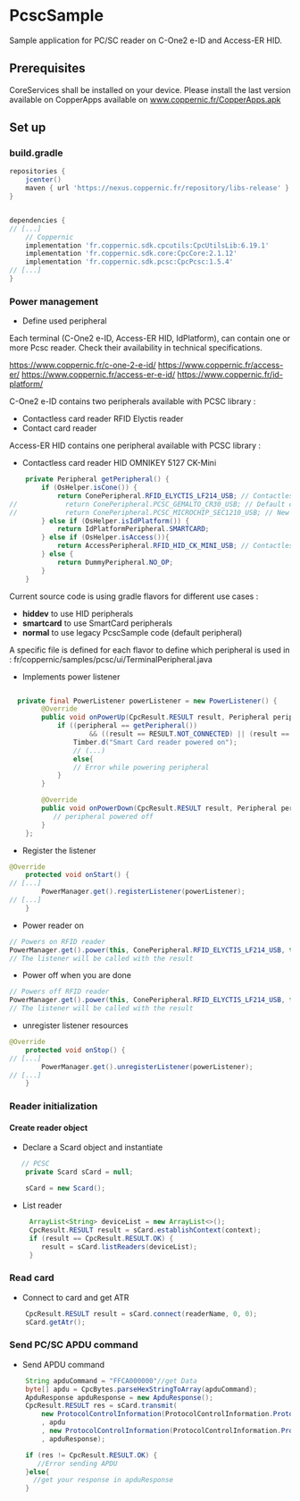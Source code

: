 # PcscSample
Sample application for PC/SC reader on C-One2 e-ID and Access-ER HID.

## Prerequisites

CoreServices shall be installed on your device.
Please install the last version available on CopperApps available on www.coppernic.fr/CopperApps.apk


## Set up

### build.gradle

```groovy
repositories {
    jcenter()
    maven { url 'https://nexus.coppernic.fr/repository/libs-release' }
}


dependencies {
// [...]
    // Coppernic
    implementation 'fr.coppernic.sdk.cpcutils:CpcUtilsLib:6.19.1'
    implementation 'fr.coppernic.sdk.core:CpcCore:2.1.12'
    implementation 'fr.coppernic.sdk.pcsc:CpcPcsc:1.5.4'
// [...]
}

```

### Power management

 * Define used peripheral

 Each terminal (C-One2 e-ID, Access-ER HID, IdPlatform), can contain one or more Pcsc reader.
 Check their availability in technical specifications.

https://www.coppernic.fr/c-one-2-e-id/
https://www.coppernic.fr/access-er/
https://www.coppernic.fr/access-er-e-id/
https://www.coppernic.fr/id-platform/

C-One2 e-ID contains two peripherals available with PCSC library :
- Contactless card reader RFID Elyctis reader
- Contact card reader

Access-ER HID contains one peripheral available with PCSC library :
- Contactless card reader HID OMNIKEY 5127 CK-Mini

```java
    private Peripheral getPeripheral() {
        if (OsHelper.isCone()) {
            return ConePeripheral.RFID_ELYCTIS_LF214_USB; // Contactless card reader RFID Elyctis reader
//            return ConePeripheral.PCSC_GEMALTO_CR30_USB; // Default contact card reader
//            return ConePeripheral.PCSC_MICROCHIP_SEC1210_USB; // New contact card reader available on latest terminals. Contact Coppernic support for informations
        } else if (OsHelper.isIdPlatform()) {
            return IdPlatformPeripheral.SMARTCARD;
        } else if (OsHelper.isAccess()){
            return AccessPeripheral.RFID_HID_CK_MINI_USB; // Contactless card reader HID OMNIKEY 5127 CK-Mini
        } else {
            return DummyPeripheral.NO_OP;
        }
    }

```

Current source code is using gradle flavors for different use cases :
- **hiddev** to use HID peripherals
- **smartcard** to use SmartCard peripherals
- **normal** to use legacy PcscSample code (default peripheral)

A specific file is defined for each flavor to define which peripheral is used in : fr/coppernic/samples/pcsc/ui/TerminalPeripheral.java

* Implements power listener

```java

  private final PowerListener powerListener = new PowerListener() {
        @Override
        public void onPowerUp(CpcResult.RESULT result, Peripheral peripheral) {
            if ((peripheral == getPeripheral())
                    && ((result == RESULT.NOT_CONNECTED) || (result == RESULT.OK))) {
                Timber.d("Smart Card reader powered on");
                // (...)
                else{
                // Error while powering peripheral
            }
        }

        @Override
        public void onPowerDown(CpcResult.RESULT result, Peripheral peripheral) {
           // peripheral powered off
        }
    };

```

 * Register the listener

```java
@Override
    protected void onStart() {
// [...]
        PowerManager.get().registerListener(powerListener);
// [...]
    }
```

 * Power reader on

```java
// Powers on RFID reader
PowerManager.get().power(this, ConePeripheral.RFID_ELYCTIS_LF214_USB, true);
// The listener will be called with the result
```

 * Power off when you are done

```java
// Powers off RFID reader
PowerManager.get().power(this, ConePeripheral.RFID_ELYCTIS_LF214_USB, false);
// The listener will be called with the result
```

 * unregister listener resources

```java
@Override
    protected void onStop() {
// [...]
        PowerManager.get().unregisterListener(powerListener);
// [...]
    }
```

### Reader initialization

#### Create reader object
 * Declare a Scard object and instantiate

```java
   // PCSC
    private Scard sCard = null;

    sCard = new Scard();

```
 * List reader

```java
     ArrayList<String> deviceList = new ArrayList<>();
     CpcResult.RESULT result = sCard.establishContext(context);
     if (result == CpcResult.RESULT.OK) {
        result = sCard.listReaders(deviceList);
     }

```

### Read card

 * Connect to card and get ATR

```java
    CpcResult.RESULT result = sCard.connect(readerName, 0, 0);
    sCard.getAtr();
```

### Send PC/SC APDU command

 * Send APDU command

```java
    String apduCommand = "FFCA000000"//get Data
    byte[] apdu = CpcBytes.parseHexStringToArray(apduCommand);
    ApduResponse apduResponse = new ApduResponse();
    CpcResult.RESULT res = sCard.transmit(
        new ProtocolControlInformation(ProtocolControlInformation.Protocol.T0)
        , apdu
        , new ProtocolControlInformation(ProtocolControlInformation.Protocol.T0)
        , apduResponse);

    if (res != CpcResult.RESULT.OK) {
       //Error sending APDU
    }else{
      //get your response in apduResponse
    }    
```
